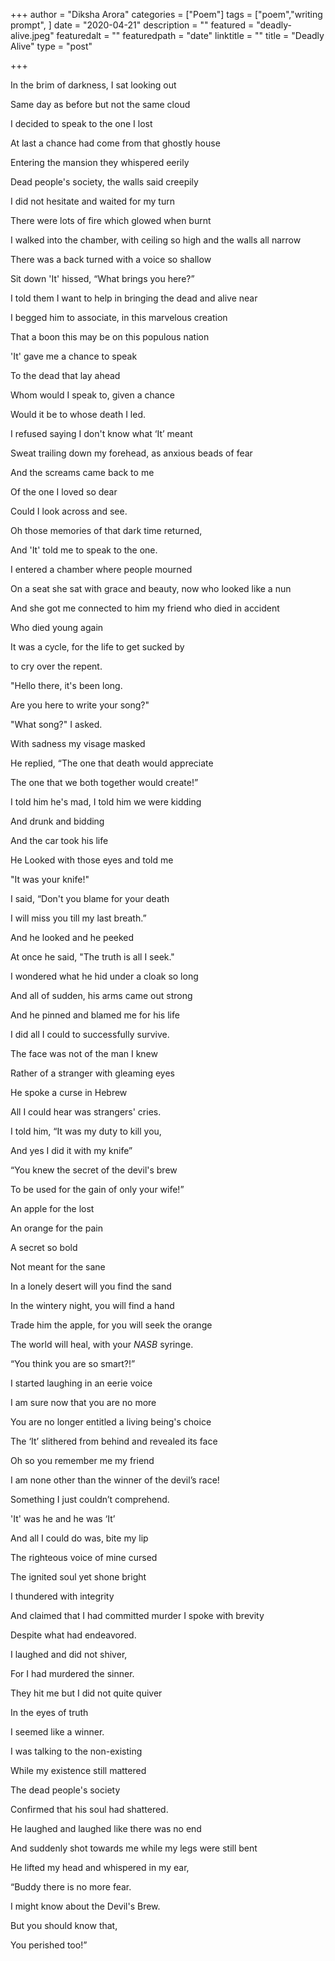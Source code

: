 +++
author = "Diksha Arora"
categories = ["Poem"]
tags = ["poem","writing prompt", ]
date = "2020-04-21"
description = ""
featured = "deadly-alive.jpeg"
featuredalt = ""
featuredpath = "date"
linktitle = ""
title = "Deadly Alive"
type = "post"

+++

In the brim of darkness, I sat looking out 

Same day as before but not the same cloud 

I decided to speak to the one I lost

At last a chance had come from that ghostly house 

Entering the mansion they whispered eerily

Dead people's society, the walls said creepily 

I did not hesitate and waited for my turn

There were lots of fire which glowed when burnt





I walked into the chamber, with ceiling so high and the walls all narrow 

There was a back turned with a voice so shallow

Sit down 'It' hissed, “What brings you here?”

I told them I want to help in bringing the dead and alive near 

I begged him to associate, in this marvelous creation

That a boon this may be on this populous nation



'It' gave me a chance to speak 

To the dead that lay ahead

Whom would I speak to, given a chance 

Would it be to whose death I led.



I refused saying I don't know what ‘It’ meant

Sweat trailing down my forehead, as anxious beads of fear 

And the screams came back to me

Of the one I loved so dear 

Could I look across and see.



Oh those memories of that dark time returned, 

And 'It' told me to speak to the one.

I entered a chamber where people mourned

On a seat she sat with grace and beauty, now who looked like a nun



And she got me connected to him my friend who died in accident 

Who died young again

It was a cycle, for the life to get sucked by 

to cry over the repent.



"Hello there, it's been long.

Are you here to write your song?" 

"What song?" I asked.

With sadness my visage masked



He replied, “The one that death would appreciate 

The one that we both together would create!”

I told him he's mad, I told him we were kidding 

And drunk and bidding

And the car took his life

He Looked with those eyes and told me 

"It was your knife!"

I said, “Don't you blame for your death 

I will miss you till my last breath.”

And he looked and he peeked

At once he said, "The truth is all I seek."



I wondered what he hid under a cloak so long 

And all of sudden, his arms came out strong 

And he pinned and blamed me for his life

I did all I could to successfully survive.



The face was not of the man I knew 

Rather of a stranger with gleaming eyes 

He spoke a curse in Hebrew

All I could hear was strangers' cries.



I told him, “It was my duty to kill you, 

And yes I did it with my knife”

“You knew the secret of the devil's brew 

To be used for the gain of only your wife!”



An apple for the lost 

An orange for the pain 

A secret so bold

Not meant for the sane

In a lonely desert will you find the sand 

In the wintery night, you will find a hand

Trade him the apple, for you will seek the orange 

The world will heal, with your *NASB* syringe.



“You think you are so smart?!”

I started laughing in an eerie voice  

I am sure now that you are no more

You are no longer entitled a living being's choice



The ‘It’ slithered from behind and revealed its face 

Oh so you remember me my friend

I am none other than the winner of the devil’s race! 

Something I just couldn’t comprehend.



'It' was he and he was ‘It’

And all I could do was, bite my lip 

The righteous voice of mine cursed 

The ignited soul yet shone bright

I thundered with integrity

And claimed that I had committed murder I spoke with brevity

Despite what had endeavored.



I laughed and did not shiver, 

For I had murdered the sinner.

They hit me but I did not quite quiver 

In the eyes of truth

I seemed like a winner.



I was talking to the non-existing 

While my existence still mattered 

The dead people's society

Confirmed that his soul had shattered.



He laughed and laughed like there was no end

And suddenly shot towards me while my legs were still bent 

He lifted my head and whispered in my ear,

“Buddy there is no more fear.

I might know about the Devil's Brew. 

But you should know that,

You perished too!”